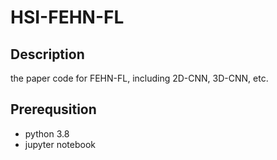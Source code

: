 # HSI-FEHN-FL
## Description
the paper code for FEHN-FL, including 2D-CNN, 3D-CNN, etc.
## Prerequsition
+ python 3.8
+ jupyter notebook
